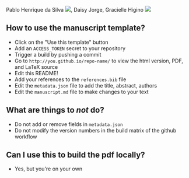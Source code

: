 Pablo Henrique da Silva [![](https://orcid.org/sites/default/files/images/orcid_16x16.png)](https://orcid.org/0000-0001-5800-9268), Daisy Jorge, Gracielle Higino [![](https://orcid.org/sites/default/files/images/orcid_16x16.png)](https://orcid.org/0000-0003-2791-8383)

## How to use the manuscript template?

- Click on the "Use this template" button
- Add an `ACCESS_TOKEN` secret to your repository
- Trigger a build by pushing a commit
- Go to `http://you.github.io/repo-name/` to view the html version, PDF, and LaTeX source
- Edit this README!
- Add your references to the `references.bib` file
- Edit the `metadata.json` file to add the title, abstract, authors
- Edit the `manuscript.md` file to make changes to your text

## What are things to *not* do?

- Do not add or remove fields in `metadata.json`
- Do not modify the version numbers in the build matrix of the github workflow

## Can I use this to build the pdf locally?

- Yes, but you're on your own
